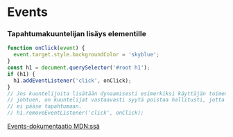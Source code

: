 # Events

### Tapahtumakuuntelijan lisäys elementille

```javascript
function onClick(event) {
  event.target.style.backgroundColor = 'skyblue';
}
const h1 = document.querySelector('#root h1');
if (h1) {
  h1.addEventListener('click', onClick);
}
// Jos kuuntelijoita lisätään dynaamisesti esimerkiksi käyttäjän toimenpiteistä
// johtuen, on kuuntelijat vastaavasti syytä poistaa hallitusti, jotta muistivuotoja
// ei pääse tapahtumaan.
// h1.removeEventListener('click', onClick);
```

[Events-dokumentaatio MDN:ssä](https://developer.mozilla.org/docs/Web/Events)

